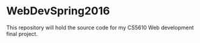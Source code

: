# WebDevSpring2016
This repository will hold the source code for my CS5610 Web development final project.
